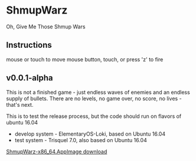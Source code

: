 # ShmupWarz


Oh, Give Me Those Shmup Wars


## Instructions
mouse or touch to move
mouse button, touch, or press 'z' to fire


## v0.0.1-alpha
This is not a finished game - just endless waves of enemies and an endless supply of bullets.
There are no levels, no game over, no score, no lives - that's next.

This is to test the release process, but the code should run on flavors of ubuntu 16.04
* develop system - ElementaryOS-Loki, based on Ubuntu 16.04
* test system - Trisquel 7.0, also based on Ubuntu 16.04


[ShmupWarz-x86_64.AppImage download](https://github.com/darkoverlordofdata/ShmupWarz-AppImage/releases/download/v0.0.1-alpha/ShmupWarz-x86_64.AppImage) 

